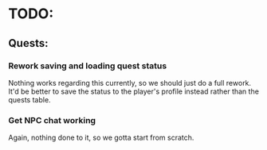# TODO:
## Quests:
### Rework saving and loading quest status
Nothing works regarding this currently, so we should just do a full rework. It'd be better to save the status to the player's profile instead rather than the quests table.

### Get NPC chat working
Again, nothing done to it, so we gotta start from scratch.